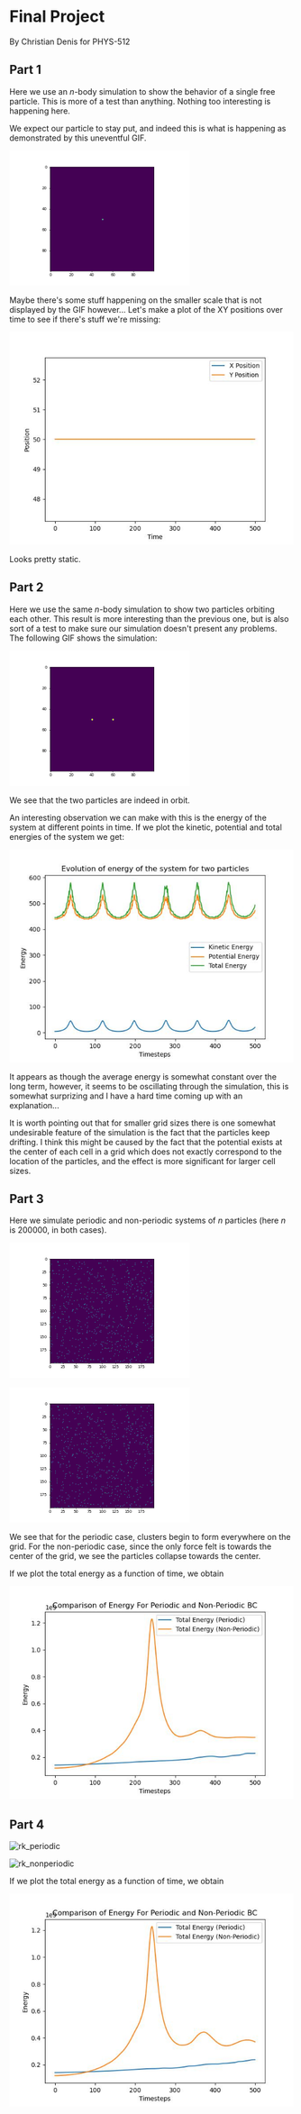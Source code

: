 # Final Project

By Christian Denis for PHYS-512

## Part 1

Here we use an $n$-body simulation to show the behavior of a single free particle. This is more of a test than anything. Nothing too interesting is happening here.

We expect our particle to stay put, and indeed this is what is happening as demonstrated by this uneventful GIF.

![2_two_particles](gifs/1_particle.gif)

Maybe there's some stuff happening on the smaller scale that is not displayed by the GIF however... Let's make a plot of the XY positions over time to see if there's stuff we're missing:

![2_two_particles](figs/single_position.jpg)

Looks pretty static.

## Part 2

Here we use the same $n$-body simulation to show two particles orbiting each other. This result is more interesting than the previous one, but is also sort of a test to make sure our simulation doesn't present any problems. The following GIF shows the simulation:

![2_two_particles](gifs/2_particles.gif)

We see that the two particles are indeed in orbit.

An interesting observation we can make with this is the energy of the system at different points in time. If we plot the kinetic, potential and total energies of the system we get:

![2_two_particles](figs/2particles_energy.jpg)

It appears as though the average energy is somewhat constant over the long term, however, it seems to be oscillating through the simulation, this is somewhat surprizing and I have a hard time coming up with an explanation...

It is worth pointing out that for smaller grid sizes there is one somewhat undesirable feature of the simulation is the fact that the particles keep drifting. I think this might be caused by the fact that the potential exists at the center of each cell in a grid which does not exactly correspond to the location of the particles, and the effect is more significant for larger cell sizes.

## Part 3

Here we simulate periodic and non-periodic systems of $n$ particles (here $n$ is 200000, in both cases).

![2_two_particles](gifs/3_periodic.gif)

![2_two_particles](gifs/3_non_periodic.gif)

We see that for the periodic case, clusters begin to form everywhere on the grid. For the non-periodic case, since the only force felt is towards the center of the grid, we see the particles collapse towards the center.

If we plot the total energy as a function of time, we obtain

![2_two_particles](figs/per_vs_nonper.jpg)


## Part 4

![rk_periodic](gifs/rk4_periodic.gif)

![rk_nonperiodic](gifs/rk4_nonperiodic.gif)

If we plot the total energy as a function of time, we obtain

![2_two_particles](figs/rk_per_vs_nonper.jpg)